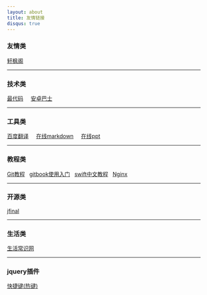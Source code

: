 ```yaml
---
layout: about
title: 友情链接
disqus: true
---
```


### 友情类

[轩枫阁](http://www.xuanfengge.com)

---

### 技术类

[最代码](http://www.zuidaima.com) &nbsp; &nbsp;  [安卓巴士](http://www.apkbus.com/)&nbsp; &nbsp; 

---

### 工具类

[百度翻译](http://fanyi.baidu.com) &nbsp; &nbsp; [在线markdown](http://markable.in/editor/) &nbsp; &nbsp; [在线ppt](http://slides.com/)&nbsp;&nbsp;

---
 
### 教程类

[Git教程](http://lvwzhen.github.io/Git-Tutorial/)&nbsp; &nbsp;[gitbook使用入门](http://gitbook-zh.wanqingwong.com)&nbsp; &nbsp;[swift中文教程](http://numbbbbb.github.io/the-swift-programming-language-in-chinese/)&nbsp; &nbsp;[Nginx](http://tengine.taobao.org/book/index.html)&nbsp; &nbsp;

---


### 开源类
[jfinal](http://www.jfinal.com)

---

### 生活类

[生活常识网](http://www.woygo.com)&nbsp; &nbsp; 

--- 

### jquery插件

[快捷键(热键)](https://github.com/tzuryby/jquery.hotkeys)